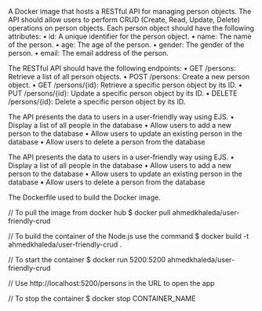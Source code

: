 A Docker image that hosts a RESTful API for managing person objects. 
The API should allow users to perform CRUD (Create, Read, Update, Delete) operations on person objects.
Each person object should have the following attributes:
• id: A unique identifier for the person object.
• name: The name of the person.
• age: The age of the person.
• gender: The gender of the person.
• email: The email address of the person.

The RESTful API should have the following endpoints:
• GET /persons: Retrieve a list of all person objects.
• POST /persons: Create a new person object.
• GET /persons/{id}: Retrieve a specific person object by its ID.
• PUT /persons/{id}: Update a specific person object by its ID.
• DELETE /persons/{id}: Delete a specific person object by its ID.

The API presents the data to users in a user-friendly way using EJS.
• Display a list of all people in the database
• Allow users to add a new person to the database
• Allow users to update an existing person in the database
• Allow users to delete a person from the database


The API presents the data to users in a user-friendly way using EJS.
• Display a list of all people in the database
• Allow users to add a new person to the database
• Allow users to update an existing person in the database
• Allow users to delete a person from the database

The Dockerfile used to build the Docker image.

// To pull the image from docker hub
$ docker pull ahmedkhaleda/user-friendly-crud

// To build the container of the Node.js use the command
$ docker build -t ahmedkhaleda/user-friendly-crud .

// To start the container
$ docker run 5200:5200 ahmedkhaleda/user-friendly-crud

// Use http://localhost:5200/persons in the URL to open the app 

// To stop the container
$ docker stop CONTAINER_NAME
